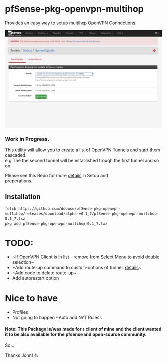 # pfSense-pkg-openvpn-multihop
Provides an easy way to setup multihop OpenVPN Connections. 

![screenshot](screenrecord.gif)

### Work in Progress.

This utility will allow you to create a list of OpenVPN Tunnels and start them cascaded.   
e.g The the second tunnel will be established trough the first tunnel and so on.   

Please see this Repo for more [details](https://github.com/ddowse/pf-tunnelactive) in Setup and   
preperations.   

## Installation 

```bash: 
fetch https://github.com/ddowse/pfSense-pkg-openvpn-multihop/releases/download/alpha-v0.1_7/pfSense-pkg-openvpn-multihop-0.1_7.txz   
pkg add pfSense-pkg-openvpn-multihop-0.1_7.txz
```

# TODO: 
- ~If OpenVPN Client is in list - remove from Select Menu to avoid double selection~
- ~Add route-up command to custom-options of tunnel. [details](https://github.com/ddowse/pf-tunnelactive#cascading-vpn)~
- ~Add code to delete route-up~ 
- Add autorestart option

# Nice to have
- Profiles
- Not going to happen ~Auto add NAT Rules~ 

#### Note: This Package is/was made for a client of mine and the client wanted it to be also available for the pfsense and open-source community.  

So... 

Thanks John! :thumbsup:
